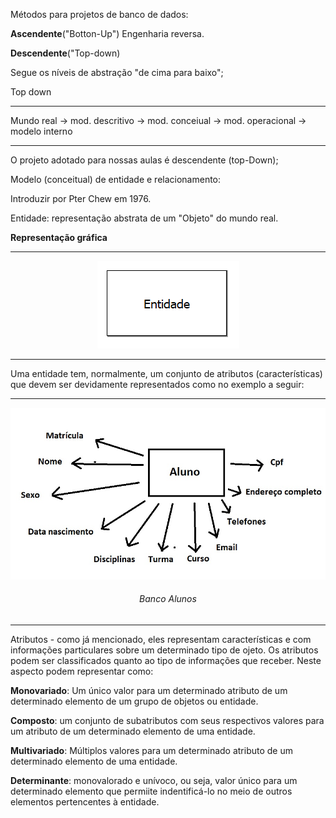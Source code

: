 Métodos para projetos de banco de dados:

**Ascendente**("Botton-Up") Engenharia reversa.

**Descendente**("Top-down)

Segue os níveis de abstração "de cima para baixo";

Top down 
_____________________________
Mundo real -> mod. descritivo -> mod. conceiual -> mod. operacional -> modelo interno
_____________________________

O projeto adotado para nossas aulas é descendente (top-Down);

Modelo (conceitual) de entidade e relacionamento:

Introduzir por Pter Chew em 1976.

Entidade: representação abstrata de um "Objeto" do mundo real.



**Representação gráfica**

___
<center>

![Entidade](figuras/Entidade.png "Entidade")
                
</center>

___
Uma entidade tem, normalmente, um conjunto de atributos (características) que devem ser devidamente representados como no exemplo a seguir:

---

<center>

![Banco Alunos](figuras/BancoAlunos.png "Banco Alunos")

<h6>Banco Alunos</h6>

</center>

___
Atributos - como já mencionado, eles representam características e com informações particulares sobre um determinado tipo de ojeto.
Os atributos podem ser classificados quanto ao tipo de informações que receber. Neste aspecto podem representar como:

**Monovariado**: Um único valor para um determinado atributo de um determinado elemento de um grupo de objetos ou entidade.

**Composto**: um conjunto de subatributos com seus respectivos valores para um atributo de um determinado elemento de uma entidade.

**Multivariado**: Múltiplos valores para um determinado atributo de um determinado elemento de uma entidade.

**Determinante**: monovalorado e unívoco, ou seja, valor único para um determinado elemento que permiite indentificá-lo no meio de outros elementos pertencentes à entidade.


